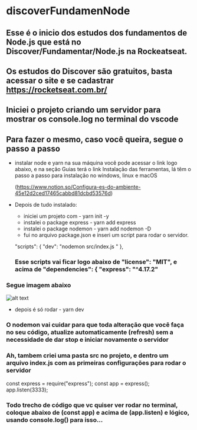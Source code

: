 # discoverFundamenNode

## Esse é o inicio dos estudos dos fundamentos de Node.js que está no Discover/Fundamentar/Node.js na Rockeatseat.
## Os estudos do Discover são gratuitos, basta acessar o site e se cadastrar https://rocketseat.com.br/


## Iniciei o projeto criando um servidor para mostrar os console.log no terminal do vscode
## Para fazer o mesmo, caso você queira, segue o passo a passo

- instalar node e yarn na sua máquina
    você pode acessar o link logo abaixo, e na seção Guias terá o link Instalação das ferramentas, lá têm o passo a passo para instalação 
    no windows, linux e macOS

    (https://www.notion.so/Configura-es-do-ambiente-45e12d2ced17465cabbd81dcbd53576d)

- Depois de tudo instalado:
    - iniciei um projeto com - yarn init -y
    - instalei o package express - yarn add express
    - instalei o package nodemon - yarn add nodemon -D
    - fui no arquivo package.json e inseri um script para rodar o servidor.

    "scripts": {
    "dev": "nodemon src/index.js "
  },

  ### Esse scripts vai ficar logo abaixo de "license": "MIT", e acima de   "dependencies": {     "express": "^4.17.2"

### Segue imagem abaixo

![alt text](https://ibb.co/fvYGHbt)

  - depois é só rodar - yarn dev

  ### O nodemon vai cuidar para que toda alteração que você faça no seu código, atualize automaticamente (refresh) sem a necessidade de dar stop e iniciar novamente o servidor

  ### Ah, tambem criei uma pasta src no projeto, e dentro um arquivo index.js com as primeiras configurações para rodar o servidor

  const express = require("express");
  const app = express();
  app.listen(3333);

  ### Todo trecho de código que vc quiser ver rodar no terminal, coloque abaixo de (const app) e acima de (app.listen) e lógico, usando console.log() para isso...